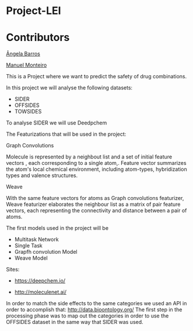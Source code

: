 # Project-LEI

# Contributors

[Ângela Barros](https://github.com/angelabarros)

[Manuel Monteiro](https://github.com/mamonteiro-brg)


This is a Project where we want to predict the safety of drug combinations.

In this project we will analyse the following datasets:

  - SIDER
  - OFFSIDES
  - TOWSIDES

To analyse SIDER we will use Deedpchem 


The Featurizations that will be used in the project:

Graph Convolutions

 Molecule is represented by a neighbout list and a set of initial feature vectors , each corresponding to a single atom,. Feature vector summarizes the atom's local chemical environment,  including atom-types, hybridization types and valence structures.
 
 Weave

  With the same feature vectors for atoms as Graph convolutions featurizer, Weave featurizer elaborates the neighbour list as a matrix of pair feature vectors, each representing the connectivity and distance between a pair of atoms.

The first models used in the project will be

  - Multitask Network
  - Single Task
  - Grapfh convolution Model
  - Weave Model 


Sites:
  - https://deepchem.io/

  - http://moleculenet.ai/


In order to match the side effects to the same categories we used an API in order to accomplish that: http://data.bioontology.org/
The first step in the processing phase was to map out the categories in order to use the OFFSIDES dataset in the same way that SIDER was used.
